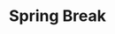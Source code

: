 ---
title: Spring Break
weekNumber: 10
days:
- date: 2022-03-22
  events:
    ? 'Spring Break'
    : ''
- date: 2022-03-24
  events:
    ? 'Spring Break'
    : ''
---